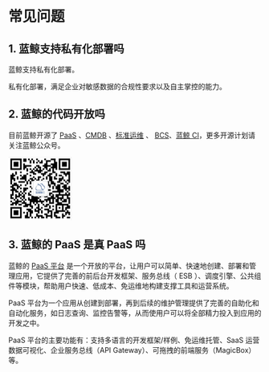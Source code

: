 # 常见问题

## 1. 蓝鲸支持私有化部署吗
蓝鲸支持私有化部署。

私有化部署，满足企业对敏感数据的合规性要求以及自主掌控的能力。

## 2. 蓝鲸的代码开放吗

目前蓝鲸开源了 [PaaS](https://github.com/Tencent/bk-paas) 、[CMDB](https://github.com/Tencent/bk-cmdb) 、[标准运维](https://github.com/Tencent/bk-sops) 、 [BCS](https://github.com/Tencent/bk-bcs/)、[蓝鲸 CI](https://github.com/Tencent/bk-ci)，更多开源计划请关注蓝鲸公众号。

<img src="media/15659324878049.jpg" width="25%" height="25%">


## 3. 蓝鲸的 PaaS 是真 PaaS 吗

蓝鲸的 [PaaS 平台](5.1/PaaS平台/产品简介/README.md) 是一个开放的平台，让用户可以简单、快速地创建、部署和管理应用，它提供了完善的前后台开发框架、服务总线（ ESB ）、调度引擎、公共组件等模块，帮助用户快速、低成本、免运维地构建支撑工具和运营系统。

PaaS 平台为一个应用从创建到部署，再到后续的维护管理提供了完善的自助化和自动化服务，如日志查询、监控告警等，从而使用户可以将全部精力投入到应用的开发之中。

PaaS 平台的主要功能有：支持多语言的开发框架/样例、免运维托管、SaaS 运营数据可视化、企业服务总线（API Gateway）、可拖拽的前端服务（MagicBox）等。
